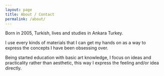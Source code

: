 ```yaml
---
layout: page
title: About / Contact
permalink: /about/
---
```


Born in 2005, Turkish, lives and studies in Ankara Turkey.

I use every kinds of materials that I can get my hands on as a way to express the concepts I have been obsessing over. 

Being started education with basic art knowledge, I focus on ideas and practicality rather than aesthetic, this way I express the feeling and/or idea directly. 